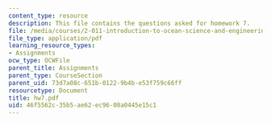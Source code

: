 ```yaml
---
content_type: resource
description: This file contains the questions asked for homework 7.
file: /media/courses/2-011-introduction-to-ocean-science-and-engineering-spring-2006/46f5562c35b5ae62ec9608a0445e15c1_hw7.pdf
file_type: application/pdf
learning_resource_types:
- Assignments
ocw_type: OCWFile
parent_title: Assignments
parent_type: CourseSection
parent_uid: 73d7a08c-651b-0122-9b4b-e53f759c66ff
resourcetype: Document
title: hw7.pdf
uid: 46f5562c-35b5-ae62-ec96-08a0445e15c1
---
```

